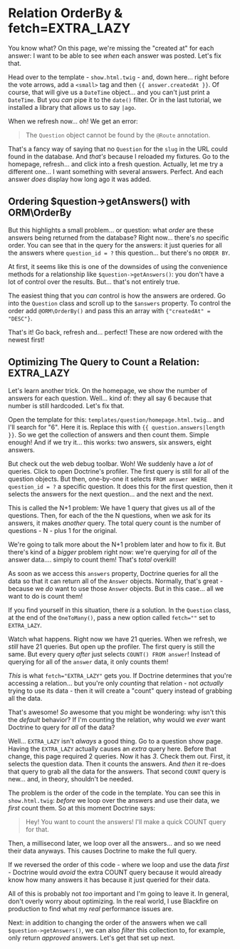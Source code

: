 # Relation OrderBy & fetch=EXTRA_LAZY

You know what? On this page, we're missing the "created at" for each answer: I
want to be able to see *when* each answer was posted. Let's fix that.

Head over to the template - `show.html.twig` - and, down here... right before the
vote arrows, add a `<small>` tag and then `{{ answer.createdAt }}`. Of course, that
will give us  a `DateTime` object... and you can't just print a `DateTime`. But
you *can* pipe it to the `date()` filter. Or in the last tutorial, we installed a
library that allows us to say `|ago`.

When we refresh now... oh! We get an error:

> The `Question` object cannot be found by the `@Route` annotation.

That's a fancy way of saying that no `Question` for the `slug` in the URL could
found in the database. And *that's* because I reloaded my fixtures. Go to
the homepage, refresh... and click into a fresh question. Actually, let me try a
different one... I want something with several answers. Perfect. And each answer
*does* display how long ago it was added.

## Ordering $question->getAnswers() with ORM\OrderBy

But this highlights a small problem... or question: what *order* are these answers
being returned from the database? Right now... there's *no* specific order. You can
see that in the query for the answers: it just queries for all the answers where
`question_id = ?` this question... but there's no `ORDER BY`.

At first, it seems like this is one of the downsides of using the convenience methods
for a relationship like `$question->getAnswers()`: you don't have a lot of control
over the results. But... that's not entirely true.

The easiest thing that you *can* control is how the answers are ordered. Go into
the `Question` class and scroll up to the `$answers` property. To control the order
add `@ORM\OrderBy()` and pass this an array with `{"createdAt" = "DESC"}`.

That's it! Go back, refresh and... perfect! These are now ordered with the
newest first!

## Optimizing The Query to Count a Relation: EXTRA_LAZY

Let's learn another trick. On the homepage, we show the number of answers
for each question. Well... kind of: they all say 6 because that number is still
hardcoded. Let's fix that.

Open the template for this: `templates/question/homepage.html.twig`... and I'll
search for "6". Here it is. Replace this with `{{ question.answers|length }}`. So
we get the collection of answers and then count them. Simple enough! And if we
try it... this works: two answers, six answers, eight answers.

But check out the web debug toolbar. Woh! We suddenly have a *lot* of queries.
Click to open Doctrine's profiler. The first query is still for all of the question
objects. But then, one-by-one it selects `FROM answer WHERE question_id = ?` a
specific question. It does this for the first question, then it selects the answers
for the next question... and the next and the next.

This is called the N+1 problem: We have 1 query that gives us all of the questions.
Then, for each of the the N questions, when we ask for its answers, it makes
*another* query. The total query count is the number of questions - N - plus 1
for the original.

We're going to talk more about the N+1 problem later and how to fix it. But
there's kind of a *bigger* problem right now: we're querying for *all* of
the answer data.... simply to count them! That's *total* overkill!

As soon as we access this `answers` property, Doctrine queries for all the data
so that it can return all of the `Answer` objects. Normally, that's great - because
we *do* want to use those `Answer` objects. But in this case... all we want to do
is count them!

If you find yourself in this situation, there *is* a solution. In the `Question`
class, at the end of the `OneToMany()`, pass a new option called `fetch=""` set
to `EXTRA_LAZY`.

Watch what happens. Right now we have 21 queries. When we refresh, we *still* have
21 queries. But open up the profiler. The first query is still the same. But
every query *after* just selects `COUNT() FROM answer`! Instead of querying
for all of the `answer` data, it only counts them!

*This* is what `fetch="EXTRA_LAZY"` gets you. If Doctrine determines that you're
accessing a relation... but you're only *counting* that relation - not *actually*
trying to use its data - then it will create a "count" query instead of grabbing
all the data.

That's awesome! *So* awesome that you might be wondering: why isn't this the
*default* behavior? If I'm counting the relation, why would we *ever* want Doctrine
to query for *all* of the data?

Well... `EXTRA_LAZY` isn't *always* a good thing. Go to a question show page. Having
the `EXTRA_LAZY` actually causes an *extra* query here. Before that change, this
page required 2 queries. Now it has *3*. Check them out. First, it selects the
question data. Then it counts the answers. And *then* it re-does that query to
grab all the data for the answers. That second `COUNT` query is new... and,
in theory, shouldn't be needed.

The problem is the order of the code in the template. You can see this in
`show.html.twig`: *before* we loop over the answers and use their data, we *first*
count them. So at this moment Doctrine says:

> Hey! You want to count the answers! I'll make a quick COUNT query for that.

Then, a millisecond later, we loop over all the answers... and so we need their
data anyways. This causes Doctrine to make the full query.

If we reversed the order of this code - where we loop and use the data *first* -
Doctrine would *avoid* the extra COUNT query because it would already know how
many answers it has because it just queried for their data.

All of this is probably not *too* important and I'm going to leave it. In general,
don't overly worry about optimizing. In the real world, I use Blackfire on
production to find what my *real* performance issues are.

Next: in addition to changing the order of the answers when we call
`$question->getAnswers()`, we can also *filter* this collection to, for example,
only return *approved* answers. Let's get that set up next.
